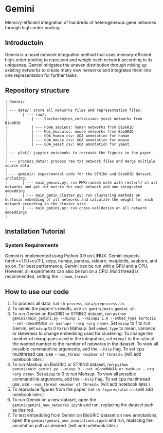 # Gemini
Memory-efficient integration of hundreds of heterogeneous gene networks through high-order pooling

## Introductoin
Gemini is a novel network integration method that uses memory-efficient high-order pooling to represent and weight each network according to its uniquenes. Gemini mitigates the uneven distribution through mixing up existing networks to create many new networks and integrates them into one representation for further tasks. 

## Repository structure
```
| Gemini/
|
| --- data/: store all networks files and representation files.
|       | --- raw/:
|           | --- Saccharomyces_cerevisiae: yeast networks from BioGRID
|           | --- Home_sapiens: human networks from BioGRID
|           | --- Mus_musculus: mouse networks from BioGRID
|           | --- GOA_human.csv: GOA annotation for human
|           | --- GOA_mouse.csv: GOA annotation for mouse
|           | --- GOA_yeast.csv: GOA annotation for yeast
|
| --- plot/: jupyter notebooks to recreate the figures in the paper. 
|
| --- process_data/: process raw txt network files and merge multiple source data
|
| --- gemini/: experimental code for the STRING and BioGRID dataset, including:
|       | --- main_gemini.py: run RWR(random walk with restart) on all networks and get rwr matrix for each network and one integrated embedding 
|       | --- main_gemin_cluster.py: run clustering methods on kurtosis embedding of all networks and calculate the weight for each network according to the cluster size
|       | --- main_gemini.py: run cross-validation on all network embeddings 
|
```


## Installation Tutorial

### System Requirements
Gemini is implemented using Python 3.9 on LINUX. Gemini expects torch==1.9.1+cu11.1, scipy, numpy, pandas, sklearn, matplotlib, seaborn, and so on. For best performance, Gemini can be run with a GPU and a CPU. However, all experiments can also be run on a CPU. Multi thread is recommended, setting the `--nnum_thread`

## How to use our code
1. To process all data, run `sh process_data/preprocess.sh`. 
2. To mimic the papers's results, use `sh gemini/main_gemini.sh`.
3. To run Gemini on BioGRID or STRING dataset, run `python gemini/main_gemini.py --mixup 1 --mixup2 1.0 --embed_type kurtosis --net <GeneMANIA or mashup> --org <org name>`. Set `mixup` to 1 to run Gemini, set `mixup` to 0 to run Mahsup. Set `embed_type` to mean, variance, or skewness to change embedding used for clustering. To change the number of mixup pairs used in the integration, set `mixup2` to the ratio of the wanted number to the number of networks in the dataset. To view all possible commandline arguments, add the `--help` flag. To set cpu multithread use, use `--num_thread <number of thread>`. (will add notebook later.)
4. To run Mashup on BioGRID or STRING dataset, run `python gemini/main_gemini.py --mixup 0 --net <GeneMANIA or mashup> --org <org name>`. Set `mixup` to 0 to run Mahsup. To view all possible commandline arguments, add the `--help` flag. To set cpu multithread use, use `--num_thread <number of thread>`. (will add notebook later.)
5. To reproduce figures from the paper, run `sh figures/plot.sh` (will add notebook later.)
6. To run Gemini on a new dataset, open the `gemini/gemini_new_networks.ipynb` and run, replacing the dataset path as desired.
6. To test embedding from Gemini on BioGRID dataset on new annotations, open the `gemini/gemini_new_annotations.ipynb` and run, replacing the annotation path as desired. (will add notebook later.)